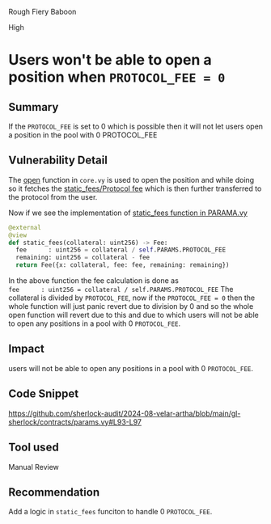 Rough Fiery Baboon

High

# Users won't be able to open a position when `PROTOCOL_FEE = 0`

## Summary
If the `PROTOCOL_FEE` is set to 0 which is possible then it will not let users open a position in the pool with 0 PROTOCOL_FEE
## Vulnerability Detail
The [open](https://github.com/sherlock-audit/2024-08-velar-artha/blob/main/gl-sherlock/contracts/core.vy#L230-L268) function in `core.vy` is used to open the position and while doing so it fetches the [static_fees/Protocol fee](https://github.com/sherlock-audit/2024-08-velar-artha/blob/main/gl-sherlock/contracts/core.vy#L244) which is then further transferred to the protocol from the user.

Now if we see the implementation of [static_fees function in PARAMA.vy](https://github.com/sherlock-audit/2024-08-velar-artha/blob/main/gl-sherlock/contracts/params.vy#L93-L97)

```python
@external
@view
def static_fees(collateral: uint256) -> Fee:
  fee      : uint256 = collateral / self.PARAMS.PROTOCOL_FEE
  remaining: uint256 = collateral - fee
  return Fee({x: collateral, fee: fee, remaining: remaining})
```

In the above function the fee calculation is done as   
`fee      : uint256 = collateral / self.PARAMS.PROTOCOL_FEE` 
The collateral is divided by `PROTOCOL_FEE`, now if the `PROTOCOL_FEE = 0` then the whole function will just panic revert due to division by 0 and so the whole open function will revert due to this and due to which users will not be able to open any positions in a pool with 0 `PROTOCOL_FEE`.
## Impact
users will not be able to open any positions in a pool with 0 `PROTOCOL_FEE`.
## Code Snippet
https://github.com/sherlock-audit/2024-08-velar-artha/blob/main/gl-sherlock/contracts/params.vy#L93-L97
## Tool used

Manual Review

## Recommendation

Add a logic in `static_fees` funciton to handle 0 `PROTOCOL_FEE`.